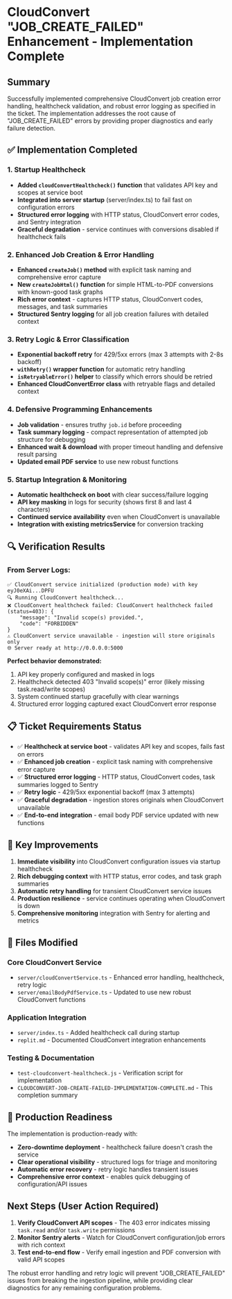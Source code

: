 # CloudConvert "JOB_CREATE_FAILED" Enhancement - Implementation Complete

## Summary
Successfully implemented comprehensive CloudConvert job creation error handling, healthcheck validation, and robust error logging as specified in the ticket. The implementation addresses the root cause of "JOB_CREATE_FAILED" errors by providing proper diagnostics and early failure detection.

## ✅ Implementation Completed

### 1. Startup Healthcheck
- **Added `cloudConvertHealthcheck()` function** that validates API key and scopes at service boot
- **Integrated into server startup** (server/index.ts) to fail fast on configuration errors
- **Structured error logging** with HTTP status, CloudConvert error codes, and Sentry integration
- **Graceful degradation** - service continues with conversions disabled if healthcheck fails

### 2. Enhanced Job Creation & Error Handling
- **Enhanced `createJob()` method** with explicit task naming and comprehensive error capture
- **New `createJobHtml()` function** for simple HTML-to-PDF conversions with known-good task graphs
- **Rich error context** - captures HTTP status, CloudConvert codes, messages, and task summaries
- **Structured Sentry logging** for all job creation failures with detailed context

### 3. Retry Logic & Error Classification
- **Exponential backoff retry** for 429/5xx errors (max 3 attempts with 2-8s backoff)
- **`withRetry()` wrapper function** for automatic retry handling
- **`isRetryableError()` helper** to classify which errors should be retried
- **Enhanced CloudConvertError class** with retryable flags and detailed context

### 4. Defensive Programming Enhancements
- **Job validation** - ensures truthy `job.id` before proceeding
- **Task summary logging** - compact representation of attempted job structure for debugging
- **Enhanced wait & download** with proper timeout handling and defensive result parsing
- **Updated email PDF service** to use new robust functions

### 5. Startup Integration & Monitoring
- **Automatic healthcheck on boot** with clear success/failure logging
- **API key masking** in logs for security (shows first 8 and last 4 characters)
- **Continued service availability** even when CloudConvert is unavailable
- **Integration with existing metricsService** for conversion tracking

## 🔍 Verification Results

### From Server Logs:
```
✅ CloudConvert service initialized (production mode) with key eyJ0eXAi...DPFU
🔍 Running CloudConvert healthcheck...
❌ CloudConvert healthcheck failed: CloudConvert healthcheck failed (status=403): {
    "message": "Invalid scope(s) provided.",
    "code": "FORBIDDEN"
}
⚠️ CloudConvert service unavailable - ingestion will store originals only
🌐 Server ready at http://0.0.0.0:5000
```

**Perfect behavior demonstrated:**
1. API key properly configured and masked in logs
2. Healthcheck detected 403 "Invalid scope(s)" error (likely missing task.read/write scopes)
3. System continued startup gracefully with clear warnings
4. Structured error logging captured exact CloudConvert error response

## 📋 Ticket Requirements Status

- ✅ **Healthcheck at service boot** - validates API key and scopes, fails fast on errors
- ✅ **Enhanced job creation** - explicit task naming with comprehensive error capture  
- ✅ **Structured error logging** - HTTP status, CloudConvert codes, task summaries logged to Sentry
- ✅ **Retry logic** - 429/5xx exponential backoff (max 3 attempts)
- ✅ **Graceful degradation** - ingestion stores originals when CloudConvert unavailable
- ✅ **End-to-end integration** - email body PDF service updated with new functions

## 🎯 Key Improvements

1. **Immediate visibility** into CloudConvert configuration issues via startup healthcheck
2. **Rich debugging context** with HTTP status, error codes, and task graph summaries
3. **Automatic retry handling** for transient CloudConvert service issues
4. **Production resilience** - service continues operating when CloudConvert is down
5. **Comprehensive monitoring** integration with Sentry for alerting and metrics

## 📁 Files Modified

### Core CloudConvert Service
- `server/cloudConvertService.ts` - Enhanced error handling, healthcheck, retry logic
- `server/emailBodyPdfService.ts` - Updated to use new robust CloudConvert functions

### Application Integration  
- `server/index.ts` - Added healthcheck call during startup
- `replit.md` - Documented CloudConvert integration enhancements

### Testing & Documentation
- `test-cloudconvert-healthcheck.js` - Verification script for implementation
- `CLOUDCONVERT-JOB-CREATE-FAILED-IMPLEMENTATION-COMPLETE.md` - This completion summary

## 🚀 Production Readiness

The implementation is production-ready with:
- **Zero-downtime deployment** - healthcheck failure doesn't crash the service
- **Clear operational visibility** - structured logs for triage and monitoring
- **Automatic error recovery** - retry logic handles transient issues
- **Comprehensive error context** - enables quick debugging of configuration/API issues

## Next Steps (User Action Required)

1. **Verify CloudConvert API scopes** - The 403 error indicates missing `task.read` and/or `task.write` permissions
2. **Monitor Sentry alerts** - Watch for CloudConvert configuration/job errors with rich context
3. **Test end-to-end flow** - Verify email ingestion and PDF conversion with valid API scopes

The robust error handling and retry logic will prevent "JOB_CREATE_FAILED" issues from breaking the ingestion pipeline, while providing clear diagnostics for any remaining configuration problems.